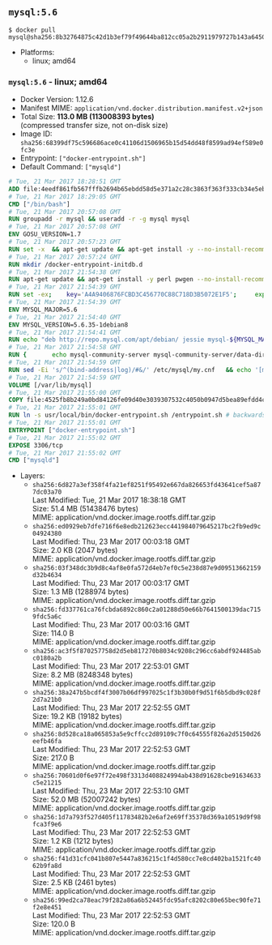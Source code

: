 ## `mysql:5.6`

```console
$ docker pull mysql@sha256:8b32764875c42d1b3ef79f49644ba812cc05a2b2911979727b143a64501defb4
```

-	Platforms:
	-	linux; amd64

### `mysql:5.6` - linux; amd64

-	Docker Version: 1.12.6
-	Manifest MIME: `application/vnd.docker.distribution.manifest.v2+json`
-	Total Size: **113.0 MB (113008393 bytes)**  
	(compressed transfer size, not on-disk size)
-	Image ID: `sha256:68399df75c596686ace0c41106d1506965b15d54dd48f8599ad94ef589e0fc3e`
-	Entrypoint: `["docker-entrypoint.sh"]`
-	Default Command: `["mysqld"]`

```dockerfile
# Tue, 21 Mar 2017 18:28:51 GMT
ADD file:4eedf861fb567fffb2694b65ebdd58d5e371a2c28c3863f363f333cb34e5eb7b in / 
# Tue, 21 Mar 2017 18:29:05 GMT
CMD ["/bin/bash"]
# Tue, 21 Mar 2017 20:57:08 GMT
RUN groupadd -r mysql && useradd -r -g mysql mysql
# Tue, 21 Mar 2017 20:57:08 GMT
ENV GOSU_VERSION=1.7
# Tue, 21 Mar 2017 20:57:23 GMT
RUN set -x 	&& apt-get update && apt-get install -y --no-install-recommends ca-certificates wget && rm -rf /var/lib/apt/lists/* 	&& wget -O /usr/local/bin/gosu "https://github.com/tianon/gosu/releases/download/$GOSU_VERSION/gosu-$(dpkg --print-architecture)" 	&& wget -O /usr/local/bin/gosu.asc "https://github.com/tianon/gosu/releases/download/$GOSU_VERSION/gosu-$(dpkg --print-architecture).asc" 	&& export GNUPGHOME="$(mktemp -d)" 	&& gpg --keyserver ha.pool.sks-keyservers.net --recv-keys B42F6819007F00F88E364FD4036A9C25BF357DD4 	&& gpg --batch --verify /usr/local/bin/gosu.asc /usr/local/bin/gosu 	&& rm -r "$GNUPGHOME" /usr/local/bin/gosu.asc 	&& chmod +x /usr/local/bin/gosu 	&& gosu nobody true 	&& apt-get purge -y --auto-remove ca-certificates wget
# Tue, 21 Mar 2017 20:57:24 GMT
RUN mkdir /docker-entrypoint-initdb.d
# Tue, 21 Mar 2017 21:54:38 GMT
RUN apt-get update && apt-get install -y perl pwgen --no-install-recommends && rm -rf /var/lib/apt/lists/*
# Tue, 21 Mar 2017 21:54:39 GMT
RUN set -ex; 	key='A4A9406876FCBD3C456770C88C718D3B5072E1F5'; 	export GNUPGHOME="$(mktemp -d)"; 	gpg --keyserver ha.pool.sks-keyservers.net --recv-keys "$key"; 	gpg --export "$key" > /etc/apt/trusted.gpg.d/mysql.gpg; 	rm -r "$GNUPGHOME"; 	apt-key list > /dev/null
# Tue, 21 Mar 2017 21:54:39 GMT
ENV MYSQL_MAJOR=5.6
# Tue, 21 Mar 2017 21:54:40 GMT
ENV MYSQL_VERSION=5.6.35-1debian8
# Tue, 21 Mar 2017 21:54:41 GMT
RUN echo "deb http://repo.mysql.com/apt/debian/ jessie mysql-${MYSQL_MAJOR}" > /etc/apt/sources.list.d/mysql.list
# Tue, 21 Mar 2017 21:54:58 GMT
RUN { 		echo mysql-community-server mysql-community-server/data-dir select ''; 		echo mysql-community-server mysql-community-server/root-pass password ''; 		echo mysql-community-server mysql-community-server/re-root-pass password ''; 		echo mysql-community-server mysql-community-server/remove-test-db select false; 	} | debconf-set-selections 	&& apt-get update && apt-get install -y mysql-server="${MYSQL_VERSION}" && rm -rf /var/lib/apt/lists/* 	&& rm -rf /var/lib/mysql && mkdir -p /var/lib/mysql /var/run/mysqld 	&& chown -R mysql:mysql /var/lib/mysql /var/run/mysqld 	&& chmod 777 /var/run/mysqld
# Tue, 21 Mar 2017 21:54:59 GMT
RUN sed -Ei 's/^(bind-address|log)/#&/' /etc/mysql/my.cnf 	&& echo '[mysqld]\nskip-host-cache\nskip-name-resolve' > /etc/mysql/conf.d/docker.cnf
# Tue, 21 Mar 2017 21:54:59 GMT
VOLUME [/var/lib/mysql]
# Tue, 21 Mar 2017 21:55:00 GMT
COPY file:4525fb8b249a0bd84126fe09d40e3039307532c4050b0947d5bea89efdd4c1c9 in /usr/local/bin/ 
# Tue, 21 Mar 2017 21:55:01 GMT
RUN ln -s usr/local/bin/docker-entrypoint.sh /entrypoint.sh # backwards compat
# Tue, 21 Mar 2017 21:55:01 GMT
ENTRYPOINT ["docker-entrypoint.sh"]
# Tue, 21 Mar 2017 21:55:02 GMT
EXPOSE 3306/tcp
# Tue, 21 Mar 2017 21:55:02 GMT
CMD ["mysqld"]
```

-	Layers:
	-	`sha256:6d827a3ef358f4fa21ef8251f95492e667da826653fd43641cef5a877dc03a70`  
		Last Modified: Tue, 21 Mar 2017 18:38:18 GMT  
		Size: 51.4 MB (51438476 bytes)  
		MIME: application/vnd.docker.image.rootfs.diff.tar.gzip
	-	`sha256:ed0929eb7dfe716f6e8edb212623ecc441984079645217bc2fb9ed9c04924380`  
		Last Modified: Thu, 23 Mar 2017 00:03:18 GMT  
		Size: 2.0 KB (2047 bytes)  
		MIME: application/vnd.docker.image.rootfs.diff.tar.gzip
	-	`sha256:03f348dc3b9d8c4af8e0fa572d4eb7ef0c5e238d87e9d09513662159d32b4634`  
		Last Modified: Thu, 23 Mar 2017 00:03:17 GMT  
		Size: 1.3 MB (1288974 bytes)  
		MIME: application/vnd.docker.image.rootfs.diff.tar.gzip
	-	`sha256:fd337761ca76fcbda6892c860c2a01288d50e66b7641500139dac7159fdc5a6c`  
		Last Modified: Thu, 23 Mar 2017 00:03:16 GMT  
		Size: 114.0 B  
		MIME: application/vnd.docker.image.rootfs.diff.tar.gzip
	-	`sha256:ac3f5f870257758d2d5eb817270b8034c9208c296cc6abdf924485abc0180a2b`  
		Last Modified: Thu, 23 Mar 2017 22:53:01 GMT  
		Size: 8.2 MB (8248348 bytes)  
		MIME: application/vnd.docker.image.rootfs.diff.tar.gzip
	-	`sha256:38a247b5bcdf4f3007b06df997025c1f3b30b0f9d51f6b5dbd9c028f2d7a21b0`  
		Last Modified: Thu, 23 Mar 2017 22:52:55 GMT  
		Size: 19.2 KB (19182 bytes)  
		MIME: application/vnd.docker.image.rootfs.diff.tar.gzip
	-	`sha256:8d528ca18a065853a5e9cffcc2d89109c7f0c64555f826a2d5150d26eefb46fa`  
		Last Modified: Thu, 23 Mar 2017 22:52:53 GMT  
		Size: 217.0 B  
		MIME: application/vnd.docker.image.rootfs.diff.tar.gzip
	-	`sha256:70601d0f6e97f72e498f3313d408824994ab438d91628cbe91634633c5e21215`  
		Last Modified: Thu, 23 Mar 2017 22:53:10 GMT  
		Size: 52.0 MB (52007242 bytes)  
		MIME: application/vnd.docker.image.rootfs.diff.tar.gzip
	-	`sha256:1d7a793f527d405f11783482b2e6af2e69ff35378d369a10519d9f98fca3f9e6`  
		Last Modified: Thu, 23 Mar 2017 22:52:53 GMT  
		Size: 1.2 KB (1212 bytes)  
		MIME: application/vnd.docker.image.rootfs.diff.tar.gzip
	-	`sha256:f41d31cfc041b807e5447a836215c1f4d580cc7e8cd402ba1521fc4062b9fa8d`  
		Last Modified: Thu, 23 Mar 2017 22:52:53 GMT  
		Size: 2.5 KB (2461 bytes)  
		MIME: application/vnd.docker.image.rootfs.diff.tar.gzip
	-	`sha256:99ed2ca78eac79f282a86a6b52445fdc95afc8202c80e65bec90fe71f2e8e451`  
		Last Modified: Thu, 23 Mar 2017 22:52:53 GMT  
		Size: 120.0 B  
		MIME: application/vnd.docker.image.rootfs.diff.tar.gzip
